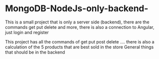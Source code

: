 # MongoDB-NodeJs-only-backend-
This is a small project that is only a server side (backend), there are the commands get put delete and more, there is also a connection to Angular, just login and register

This project has all the commands of get put post delete ....
there is also a calculation of the 5 products that are best sold in the store
General things that should be in the backend

